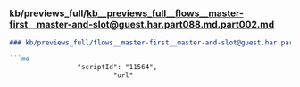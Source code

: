 ### kb/previews_full/kb__previews_full__flows__master-first__master-and-slot@guest.har.part088.md.part002.md

```md
### kb/previews_full/flows__master-first__master-and-slot@guest.har.part088.md (part 002)

```md
                 "scriptId": "11564",
                          "url"
```

```

```
